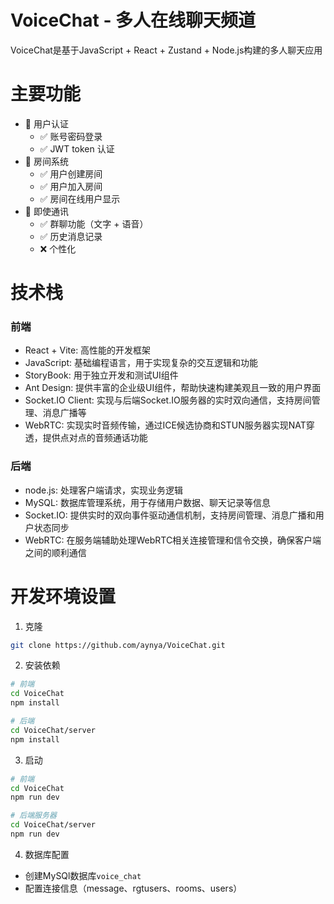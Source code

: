 # VoiceChat - 多人在线聊天频道
VoiceChat是基于JavaScript + React + Zustand + Node.js构建的多人聊天应用

# 主要功能
- 🔐 用户认证
  - ✅ 账号密码登录
  - ✅ JWT token 认证
- 👥 房间系统
  - ✅ 用户创建房间
  - ✅ 用户加入房间
  - ✅ 房间在线用户显示
- 💬 即使通讯
  - ✅ 群聊功能（文字 + 语音）
  - ✅ 历史消息记录
  - ❌ 个性化

# 技术栈
### 前端
- React + Vite: 高性能的开发框架
- JavaScript: 基础编程语言，用于实现复杂的交互逻辑和功能
- StoryBook: 用于独立开发和测试UI组件
- Ant Design: 提供丰富的企业级UI组件，帮助快速构建美观且一致的用户界面
- Socket.IO Client: 实现与后端Socket.IO服务器的实时双向通信，支持房间管理、消息广播等
- WebRTC: 实现实时音频传输，通过ICE候选协商和STUN服务器实现NAT穿透，提供点对点的音频通话功能

### 后端
- node.js: 处理客户端请求，实现业务逻辑
- MySQL: 数据库管理系统，用于存储用户数据、聊天记录等信息
- Socket.IO: 提供实时的双向事件驱动通信机制，支持房间管理、消息广播和用户状态同步
- WebRTC: 在服务端辅助处理WebRTC相关连接管理和信令交换，确保客户端之间的顺利通信

# 开发环境设置
1. 克隆
```bash
git clone https://github.com/aynya/VoiceChat.git
```

2. 安装依赖
```bash
# 前端
cd VoiceChat
npm install

# 后端
cd VoiceChat/server
npm install
```

3. 启动
```bash
# 前端
cd VoiceChat
npm run dev

# 后端服务器
cd VoiceChat/server
npm run dev
```
4. 数据库配置
- 创建MySQl数据库`voice_chat`
- 配置连接信息（message、rgtusers、rooms、users）
